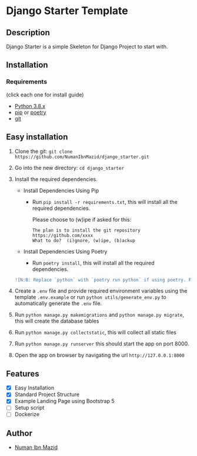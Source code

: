 # Django Starter Template

## Description

Django Starter is a simple Skeleton for Django Project to start with.

## Installation

### Requirements

(click each one for install guide)

- [Python 3.8.x](http://docs.python-guide.org/en/latest/starting/installation/)
- [pip](https://pip.pypa.io/en/stable/installation/) or [poetry](https://python-poetry.org/docs/#installation)
- [git](https://git-scm.com/book/en/v2/Getting-Started-Installing-Git)

## Easy installation

1. Clone the git: `git clone https://github.com/NumanIbnMazid/django_starter.git`
2. Go into the new directory: `cd django_starter`
3. Install the required dependencies.

   - Install Dependencies Using Pip

        * Run `pip install -r requirements.txt`, this will install all the required dependencies.

            Please choose to (w)ipe if asked for this:

            ````
            The plan is to install the git repository https://github.com/xxxx
            What to do?  (i)gnore, (w)ipe, (b)ackup
            ````

   - Install Dependencies Using Poetry

        * Run `poetry install`, this will install all the required dependencies.

    ```diff
    ![N:B: Replace `python` with `poetry run python` if using poetry. For example: `poetry run python manage.py runserver`]
    ```

4. Create a `.env` file and provide required environment variables using the template `.env.example` or run `python utils/generate_env.py` to automatically generate the `.env` file.
5. Run `python manage.py makemigrations` and `python manage.py migrate`, this will create the database tables
6. Run `python manage.py collectstatic`, this will collect all static files
7. Run `python manage.py runserver`
    this should start the app on port 8000.
8. Open the app on browser by navigating the url `http://127.0.0.1:8000`

## Features

- [x] Easy Installation
- [x] Standard Project Structure
- [x] Example Landing Page using Bootstrap 5
- [ ] Setup script
- [ ] Dockerize

## Author

- [Numan Ibn Mazid](https://github.com/NumanIbnMazid)
